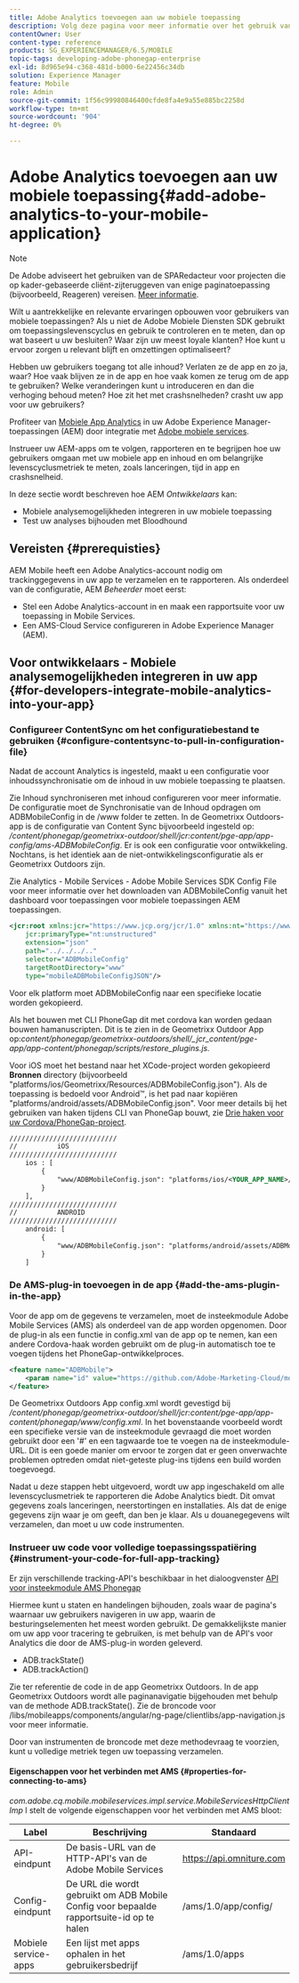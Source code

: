 ```yaml
---
title: Adobe Analytics toevoegen aan uw mobiele toepassing
description: Volg deze pagina voor meer informatie over het gebruik van Mobile App Analytics in uw Adobe Experience Manager-toepassingen door integratie met Adobe Mobile Services.
contentOwner: User
content-type: reference
products: SG_EXPERIENCEMANAGER/6.5/MOBILE
topic-tags: developing-adobe-phonegap-enterprise
exl-id: 8d965e94-c368-481d-b000-6e22456c34db
solution: Experience Manager
feature: Mobile
role: Admin
source-git-commit: 1f56c99980846400cfde8fa4e9a55e885bc2258d
workflow-type: tm+mt
source-wordcount: '904'
ht-degree: 0%

---
```


# Adobe Analytics toevoegen aan uw mobiele toepassing{#add-adobe-analytics-to-your-mobile-application}

>[!NOTE]
>
>De Adobe adviseert het gebruiken van de SPARedacteur voor projecten die op kader-gebaseerde cliënt-zijteruggeven van enige paginatoepassing (bijvoorbeeld, Reageren) vereisen. [Meer informatie](/help/sites-developing/spa-overview.md).

Wilt u aantrekkelijke en relevante ervaringen opbouwen voor gebruikers van mobiele toepassingen? Als u niet de Adobe Mobiele Diensten SDK gebruikt om toepassingslevenscyclus en gebruik te controleren en te meten, dan op wat baseert u uw besluiten? Waar zijn uw meest loyale klanten? Hoe kunt u ervoor zorgen u relevant blijft en omzettingen optimaliseert?

Hebben uw gebruikers toegang tot alle inhoud? Verlaten ze de app en zo ja, waar? Hoe vaak blijven ze in de app en hoe vaak komen ze terug om de app te gebruiken? Welke veranderingen kunt u introduceren en dan die verhoging behoud meten? Hoe zit het met crashsnelheden? crasht uw app voor uw gebruikers?

Profiteer van [Mobiele App Analytics](https://business.adobe.com/products/analytics/mobile-marketing.html) in uw Adobe Experience Manager-toepassingen (AEM) door integratie met [Adobe mobiele services](https://business.adobe.com/products/campaign/mobile-marketing.html).

Instrueer uw AEM-apps om te volgen, rapporteren en te begrijpen hoe uw gebruikers omgaan met uw mobiele app en inhoud en om belangrijke levenscyclusmetriek te meten, zoals lanceringen, tijd in app en crashsnelheid.

In deze sectie wordt beschreven hoe AEM *Ontwikkelaars* kan:

* Mobiele analysemogelijkheden integreren in uw mobiele toepassing
* Test uw analyses bijhouden met Bloodhound

## Vereisten {#prerequisties}

AEM Mobile heeft een Adobe Analytics-account nodig om trackinggegevens in uw app te verzamelen en te rapporteren. Als onderdeel van de configuratie, AEM *Beheerder* moet eerst:

* Stel een Adobe Analytics-account in en maak een rapportsuite voor uw toepassing in Mobile Services.
* Een AMS-Cloud Service configureren in Adobe Experience Manager (AEM).

## Voor ontwikkelaars - Mobiele analysemogelijkheden integreren in uw app {#for-developers-integrate-mobile-analytics-into-your-app}

### Configureer ContentSync om het configuratiebestand te gebruiken {#configure-contentsync-to-pull-in-configuration-file}

Nadat de account Analytics is ingesteld, maakt u een configuratie voor inhoudssynchronisatie om de inhoud in uw mobiele toepassing te plaatsen.

Zie Inhoud synchroniseren met inhoud configureren voor meer informatie. De configuratie moet de Synchronisatie van de Inhoud opdragen om ADBMobileConfig in de /www folder te zetten. In de Geometrixx Outdoors-app is de configuratie van Content Sync bijvoorbeeld ingesteld op: */content/phonegap/geometrixx-outdoor/shell/jcr:content/pge-app/app-config/ams-ADBMobileConfig*. Er is ook een configuratie voor ontwikkeling. Nochtans, is het identiek aan de niet-ontwikkelingsconfiguratie als er Geometrixx Outdoors zijn.

Zie Analytics - Mobile Services - Adobe Mobile Services SDK Config File voor meer informatie over het downloaden van ADBMobileConfig vanuit het dashboard voor toepassingen voor mobiele toepassingen AEM toepassingen.

```xml
<jcr:root xmlns:jcr="https://www.jcp.org/jcr/1.0" xmlns:nt="https://www.jcp.org/jcr/nt/1.0"
    jcr:primaryType="nt:unstructured"
    extension="json"
    path="../../../.."
    selector="ADBMobileConfig"
    targetRootDirectory="www"
    type="mobileADBMobileConfigJSON"/>
```

Voor elk platform moet ADBMobileConfig naar een specifieke locatie worden gekopieerd.

Als het bouwen met CLI PhoneGap dit met cordova kan worden gedaan bouwen hamanuscripten. Dit is te zien in de Geometrixx Outdoor App op:*content/phonegap/geometrixx-outdoors/shell/_jcr_content/pge-app/app-content/phonegap/scripts/restore_plugins.js.*

Voor iOS moet het bestand naar het XCode-project worden gekopieerd **Bronnen** directory (bijvoorbeeld &quot;platforms/ios/Geometrixx/Resources/ADBMobileConfig.json&quot;). Als de toepassing is bedoeld voor Android™, is het pad naar kopiëren &quot;platforms/android/assets/ADBMobileConfig.json&quot;. Voor meer details bij het gebruiken van haken tijdens CLI van PhoneGap bouwt, zie [Drie haken voor uw Cordova/PhoneGap-project](https://gist.github.com/jlcarvalho/22402d013bc72f795d45a01836ce735c).

```xml
///////////////////////////
//          iOS
///////////////////////////
    ios : [
        {
            "www/ADBMobileConfig.json": "platforms/ios/<YOUR_APP_NAME>/Resources/ADBMobileConfig.json"
        }
    ],
///////////////////////////
//          ANDROID
///////////////////////////
    android: [
        {
            "www/ADBMobileConfig.json": "platforms/android/assets/ADBMobileConfig.json"
        }
    ]
```

### De AMS-plug-in toevoegen in de app {#add-the-ams-plugin-in-the-app}

Voor de app om de gegevens te verzamelen, moet de insteekmodule Adobe Mobile Services (AMS) als onderdeel van de app worden opgenomen. Door de plug-in als een functie in config.xml van de app op te nemen, kan een andere Cordova-haak worden gebruikt om de plug-in automatisch toe te voegen tijdens het PhoneGap-ontwikkelproces.

```xml
<feature name="ADBMobile">
    <param name="id" value="https://github.com/Adobe-Marketing-Cloud/mobile-services#0482f9cedf90c98a8d4b07219ece1933b2e46a60"/>
</feature>
```

De Geometrixx Outdoors App config.xml wordt gevestigd bij */content/phonegap/geometrixx-outdoor/shell/jcr:content/pge-app/app-content/phonegap/www/config.xml*. In het bovenstaande voorbeeld wordt een specifieke versie van de insteekmodule gevraagd die moet worden gebruikt door een &#39;#&#39; en een tagwaarde toe te voegen na de insteekmodule-URL. Dit is een goede manier om ervoor te zorgen dat er geen onverwachte problemen optreden omdat niet-geteste plug-ins tijdens een build worden toegevoegd.

Nadat u deze stappen hebt uitgevoerd, wordt uw app ingeschakeld om alle levenscyclusmetriek te rapporteren die Adobe Analytics biedt. Dit omvat gegevens zoals lanceringen, neerstortingen en installaties. Als dat de enige gegevens zijn waar je om geeft, dan ben je klaar. Als u douanegegevens wilt verzamelen, dan moet u uw code instrumenten.

### Instrueer uw code voor volledige toepassingsspatiëring {#instrument-your-code-for-full-app-tracking}

Er zijn verschillende tracking-API&#39;s beschikbaar in het dialoogvenster [API voor insteekmodule AMS Phonegap](https://github.com/Adobe-Marketing-Cloud/mobile-services/blob/master/docs/ios/phonegap/phonegap-methods.md)

Hiermee kunt u staten en handelingen bijhouden, zoals waar de pagina&#39;s waarnaar uw gebruikers navigeren in uw app, waarin de besturingselementen het meest worden gebruikt. De gemakkelijkste manier om uw app voor tracering te gebruiken, is met behulp van de API&#39;s voor Analytics die door de AMS-plug-in worden geleverd.

* ADB.trackState()
* ADB.trackAction()

Zie ter referentie de code in de app Geometrixx Outdoors. In de app Geometrixx Outdoors wordt alle paginanavigatie bijgehouden met behulp van de methode ADB.trackState(). Zie de broncode voor /libs/mobileapps/components/angular/ng-page/clientlibs/app-navigation.js voor meer informatie.

Door van instrumenten de broncode met deze methodevraag te voorzien, kunt u volledige metriek tegen uw toepassing verzamelen.

#### Eigenschappen voor het verbinden met AMS {#properties-for-connecting-to-ams}

*com.adobe.cq.mobile.mobileservices.impl.service.MobileServicesHttpClientImp* l stelt de volgende eigenschappen voor het verbinden met AMS bloot:

| **Label** | **Beschrijving** | **Standaard** |
|---|---|---|
| API-eindpunt | De basis-URL van de HTTP-API&#39;s van de Adobe Mobile Services | https://api.omniture.com |
| Config-eindpunt | De URL die wordt gebruikt om ADB Mobile Config voor bepaalde rapportsuite-id op te halen | /ams/1.0/app/config/ |
| Mobiele service-apps | Een lijst met apps ophalen in het gebruikersbedrijf | /ams/1.0/apps |
